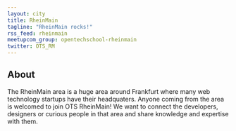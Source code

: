 ```yaml
---
layout: city
title: RheinMain
tagline: "RheinMain rocks!"
rss_feed: rheinmain
meetupcom_group: opentechschool-rheinmain
twitter: OTS_RM
---
```


## About

The RheinMain area is a huge area around Frankfurt where many web technology startups have their
headquaters. Anyone coming from the area is welcomed to join OTS RheinMain! We want to connect
the developers, designers or curious people in that area and share knowledge and expertise with
them.

